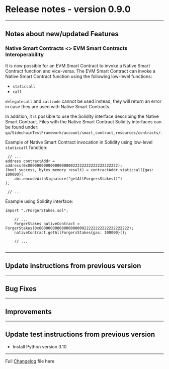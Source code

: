# Release notes - version 0.9.0

---

## Notes about new/updated Features

### Native Smart Contracts <> EVM Smart Contracts Interoperability
It is now possible for an EVM Smart Contract to invoke a Native Smart Contract function and vice-versa. 
The EVM Smart Contract can invoke a Native Smart Contract function using the following low-level functions:
- `staticcall`
- `call`

`delegatecall` and `callcode` cannot be used instead, they will return an error in case they are used with Native
Smart Contracts.

In addition, it is possible to use the Solidity interface describing the Native Smart Contract.
Files with the Native Smart Contract Solidity interfaces can be found under:
`qa/SidechainTestFramework/account/smart_contract_resources/contracts/`.

Example of Native Smart Contract invocation in Solidity using low-level `staticcall` function:

```
 // ...
address contractAddr = address(0x0000000000000000000022222222222222222222);
(bool success, bytes memory result) = contractAddr.staticcall{gas: 100000}(
    abi.encodeWithSignature("getAllForgersStakes()")
);

 // ...
```

Example using Solidity interface:

```
import "./ForgerStakes.sol";

    // ...
    ForgerStakes nativeContract = ForgerStakes(0x0000000000000000000022222222222222222222);
    nativeContract.getAllForgersStakes{gas: 100000}();

    // ...
    
```





---
## Update instructions from previous version

---
## Bug Fixes

---
## Improvements 

---
## Update test instructions from previous version

- Install Python version 3.10


---
Full [Changelog](/CHANGELOG.md) file here
